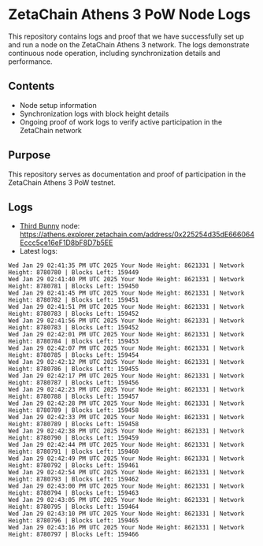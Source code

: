 # ZetaChain Athens 3 PoW Node Logs
This repository contains logs and proof that we have successfully set up and run a node on the ZetaChain Athens 3 network. The logs demonstrate continuous node operation, including synchronization details and performance.

## Contents
- Node setup information
- Synchronization logs with block height details
- Ongoing proof of work logs to verify active participation in the ZetaChain network

## Purpose
This repository serves as documentation and proof of participation in the ZetaChain Athens 3 PoW testnet.

## Logs

- [Third Bunny](https://thirdbunny.xyz/) node: https://athens.explorer.zetachain.com/address/0x225254d35dE666064Eccc5ce16eF1D8bF8D7b5EE
- Latest logs:
```
Wed Jan 29 02:41:35 PM UTC 2025 Your Node Height: 8621331 | Network Height: 8780780 | Blocks Left: 159449
Wed Jan 29 02:41:40 PM UTC 2025 Your Node Height: 8621331 | Network Height: 8780781 | Blocks Left: 159450
Wed Jan 29 02:41:45 PM UTC 2025 Your Node Height: 8621331 | Network Height: 8780782 | Blocks Left: 159451
Wed Jan 29 02:41:51 PM UTC 2025 Your Node Height: 8621331 | Network Height: 8780783 | Blocks Left: 159452
Wed Jan 29 02:41:56 PM UTC 2025 Your Node Height: 8621331 | Network Height: 8780783 | Blocks Left: 159452
Wed Jan 29 02:42:01 PM UTC 2025 Your Node Height: 8621331 | Network Height: 8780784 | Blocks Left: 159453
Wed Jan 29 02:42:07 PM UTC 2025 Your Node Height: 8621331 | Network Height: 8780785 | Blocks Left: 159454
Wed Jan 29 02:42:12 PM UTC 2025 Your Node Height: 8621331 | Network Height: 8780786 | Blocks Left: 159455
Wed Jan 29 02:42:17 PM UTC 2025 Your Node Height: 8621331 | Network Height: 8780787 | Blocks Left: 159456
Wed Jan 29 02:42:23 PM UTC 2025 Your Node Height: 8621331 | Network Height: 8780788 | Blocks Left: 159457
Wed Jan 29 02:42:28 PM UTC 2025 Your Node Height: 8621331 | Network Height: 8780789 | Blocks Left: 159458
Wed Jan 29 02:42:33 PM UTC 2025 Your Node Height: 8621331 | Network Height: 8780789 | Blocks Left: 159458
Wed Jan 29 02:42:38 PM UTC 2025 Your Node Height: 8621331 | Network Height: 8780790 | Blocks Left: 159459
Wed Jan 29 02:42:44 PM UTC 2025 Your Node Height: 8621331 | Network Height: 8780791 | Blocks Left: 159460
Wed Jan 29 02:42:49 PM UTC 2025 Your Node Height: 8621331 | Network Height: 8780792 | Blocks Left: 159461
Wed Jan 29 02:42:54 PM UTC 2025 Your Node Height: 8621331 | Network Height: 8780793 | Blocks Left: 159462
Wed Jan 29 02:43:00 PM UTC 2025 Your Node Height: 8621331 | Network Height: 8780794 | Blocks Left: 159463
Wed Jan 29 02:43:05 PM UTC 2025 Your Node Height: 8621331 | Network Height: 8780795 | Blocks Left: 159464
Wed Jan 29 02:43:10 PM UTC 2025 Your Node Height: 8621331 | Network Height: 8780796 | Blocks Left: 159465
Wed Jan 29 02:43:16 PM UTC 2025 Your Node Height: 8621331 | Network Height: 8780797 | Blocks Left: 159466
```
